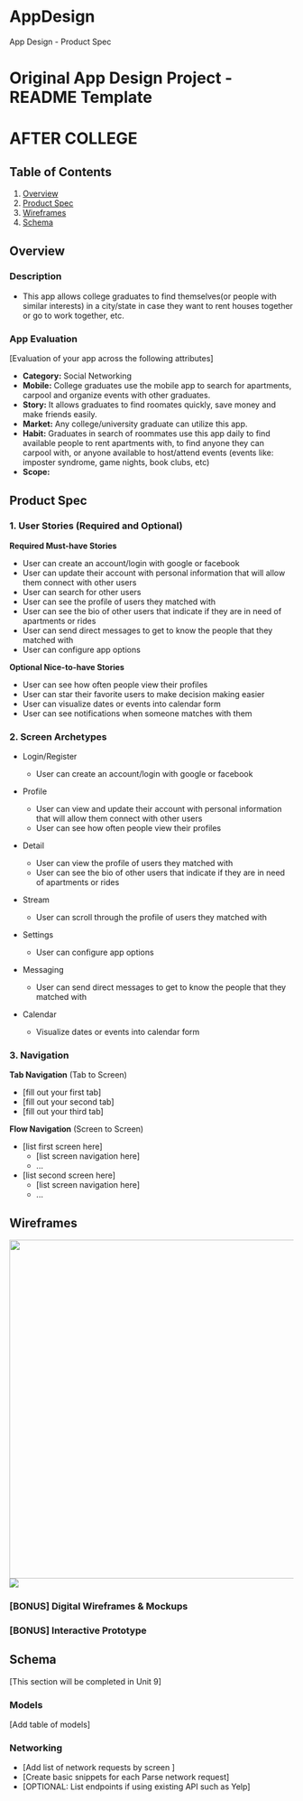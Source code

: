 # AppDesign
App Design - Product Spec

Original App Design Project - README Template
===

# AFTER COLLEGE

## Table of Contents
1. [Overview](#Overview)
1. [Product Spec](#Product-Spec)
1. [Wireframes](#Wireframes)
2. [Schema](#Schema)

## Overview
### Description
- This app allows college graduates to find themselves(or people with similar interests) in a city/state in case they want to rent houses together or go to work together, etc.

### App Evaluation
[Evaluation of your app across the following attributes]
- **Category:** Social Networking
- **Mobile:** College graduates use the mobile app to search for apartments, carpool and organize events with other graduates.
- **Story:** It allows graduates to find roomates quickly, save money and make friends easily.
- **Market:** Any college/university graduate can utilize this app.
- **Habit:** Graduates in search of roommates use this app daily to find available people to rent apartments with, to find anyone they can carpool with, or anyone available to host/attend events (events like: imposter syndrome, game nights, book clubs, etc)
- **Scope:**  

## Product Spec

### 1. User Stories (Required and Optional)

**Required Must-have Stories**

* User can create an account/login with google or facebook
* User can update their account with personal information that will allow them connect with other users
* User can search for other users
* User can see the profile of users they matched with
* User can see the bio of other users that indicate if they are in need of apartments or rides 
* User can send direct messages to get to know the people that they matched with
* User can configure app options

**Optional Nice-to-have Stories**
* User can see how often people view their profiles
* User can star their favorite users to make decision making easier
* User can visualize dates or events into calendar form
* User can see notifications when someone matches with them


### 2. Screen Archetypes

* Login/Register
   * User can create an account/login with google or facebook
   
* Profile
   * User can view and update their account with personal information that will allow them connect with other users
   * User can see how often people view their profiles

* Detail 
    * User can view the profile of users they matched with
    * User can see the bio of other users that indicate if they are in need of apartments or rides 
    
* Stream
    * User can scroll through the profile of users they matched with

* Settings
    * User can configure app options

* Messaging
    * User can send direct messages to get to know the people that they matched with

* Calendar 
    * Visualize dates or events into calendar form

### 3. Navigation

**Tab Navigation** (Tab to Screen)

* [fill out your first tab]
* [fill out your second tab]
* [fill out your third tab]

**Flow Navigation** (Screen to Screen)

* [list first screen here]
   * [list screen navigation here]
   * ...
* [list second screen here]
   * [list screen navigation here]
   * ...

## Wireframes

<img src="appWireframe.jpeg" width=600>![](https://i.imgur.com/XXZSXEX.jpg)




### [BONUS] Digital Wireframes & Mockups

### [BONUS] Interactive Prototype

## Schema 
[This section will be completed in Unit 9]
### Models
[Add table of models]
### Networking
- [Add list of network requests by screen ]
- [Create basic snippets for each Parse network request]
- [OPTIONAL: List endpoints if using existing API such as Yelp]
